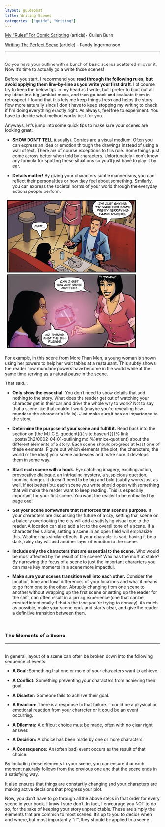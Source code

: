 ```yaml
---
layout: guidepost
title: Writing Scenes
categories: ["guide", "Writing"]
---
```


[My “Rules” For Comic Scripting](http://www.cullenbunn.com/my-rules-for-comic-scripting/) (article)- Cullen Bunn

[Writing The Perfect Scene](http://www.advancedfictionwriting.com/articles/writing-the-perfect-scene/) (article) - Randy Ingermanson

<hr><br>
So you have your outline with a bunch of basic scenes scattered all over it. Now it’s time to actually go a write those scenes!

Before you start, I recommend you **read through the following rules, but avoid applying them line-by-line as you write your first draft**. I of course try to keep the below tips in my head as I write, but I prefer to blurt out all my ideas in a big jumbled mess, and then go back and evaluate them in retrospect. I found that this lets me keep things fresh and helps the story flow more naturally since I don't have to keep stopping my writing to check if I'm doing everything exactly right. As always, feel free to experiment. You have to decide what method works best for you.

Anyways, let’s jump into some quick tips to make sure your scenes are looking great:


- **SHOW DON’T TELL** (usually). Comics are a visual medium. Often you can express an idea or emotion through the drawings instead of using a wall of text. There are of course exceptions to this rule. Some things just come across better when told by characters. Unfortunately I don’t know any formula for spotting these situations so you’ll just have to play it by ear.

- **Details matter!** By giving your characters subtle mannerisms, you can reflect their personalities or how they feel about something. Similarly, you can express the societal norms of your world through the everyday actions people perform.

![](/images/guide/details.jpg)

For example, in this scene from More Than Men, a young woman is shown using her powers to help her wait tables at a restaurant. This subtly shows the reader how mundane powers have become in the world while at the same time serving as a natural pause in the scene.

That said...

- **Only show the essential.** You don't need to show details that add nothing to the story. What does the reader get out of watching your character get in their car and drive the whole way to work? Not to say that a scene like that couldn't work (maybe you're revealing how mundane the character's life is). Just make sure it has an importance to the story.

- **Determine the purpose of your scene and fulfill it.** Read back into the section on [the M.I.C.E. quotient]({{ site.baseurl }}{% link _posts/Ch2/0002-04-01-outlining.md %}#mice-quotient) about the different elements of a story. Each scene should progress at least one of these elements. Figure out which elements (the plot, the characters, the world or the idea) your scene addresses and make sure it develops them in some way.

- **Start each scene with a hook.** Eye catching imagery, exciting action, provocative dialogue, an intriguing mystery, a suspicious question, looming danger. It doesn't need to be big and bold (subtly works just as well, if not better) but each scene you write should open with something that will make the reader want to keep reading. This is especially important for your first scene. You want the reader to be enthralled by page one!

- **Set your scene somewhere that reinforces that scene’s purpose.** If your characters are discussing the future of a city, setting that scene on a balcony overlooking the city will add a satisfying visual cue to the reader. A location can also add a lot to the overall tone of a scene. If a character feels alone, setting a scene in an open field will emphasize this. Weather has similar effects. If your character is sad, having it be a dark, rainy day will add another layer of emotion to the scene.

- **Include only the characters that are essential to the scene.** Who would be most affected by the result of the scene? Who has the most at stake? By narrowing the focus of a scene to just the important characters you can make key moments in a scene more impactful.

- **Make sure your scenes transition well into each other.** Consider the location, time and tonal differences of your locations and what it means to go from one to the other. Abruptly changing from one scene to another without wrapping up the first scene or setting up the reader for the shift, can often result in a jarring experience (one that can be created intentionally if that's the tone you're trying to convey). As much as possible, make your scene ends and starts clear, and give the reader a definitive transition between them.

<br>

### The Elements of a Scene

<hr><br>
In general, layout of a scene can often be broken down into the following sequence of events:

- **A Goal:** Something that one or more of your characters want to achieve.

- **A Conflict:** Something preventing your characters from achieving their goal.

- **A Disaster:** Someone fails to achieve their goal.

- **A Reaction:** There is a response to that failure. It could be a physical or emotional reaction from your character or it could be an event occurring.

- **A Dilemma:** A difficult choice must be made, often with no clear right answer.

- **A Decision:** A choice has been made by one or more characters.

- **A Consequence:** An (often bad) event occurs as the result of that choice.

By including these elements in your scene, you can ensure that each moment naturally follows from the previous one and that the scene ends in a satisfying way.

It also ensures that things are constantly changing and your characters are making active decisions that progress your plot.

Now, you don’t have to go through all the above steps in that order for every scene in your book. I know I sure don't. In fact, I encourage you NOT to do so, for the sake of keeping your story unpredictable. These are simply the elements that are common to most scenes. It’s up to you to decide when and where, but most importantly "if", they should be applied to a scene.